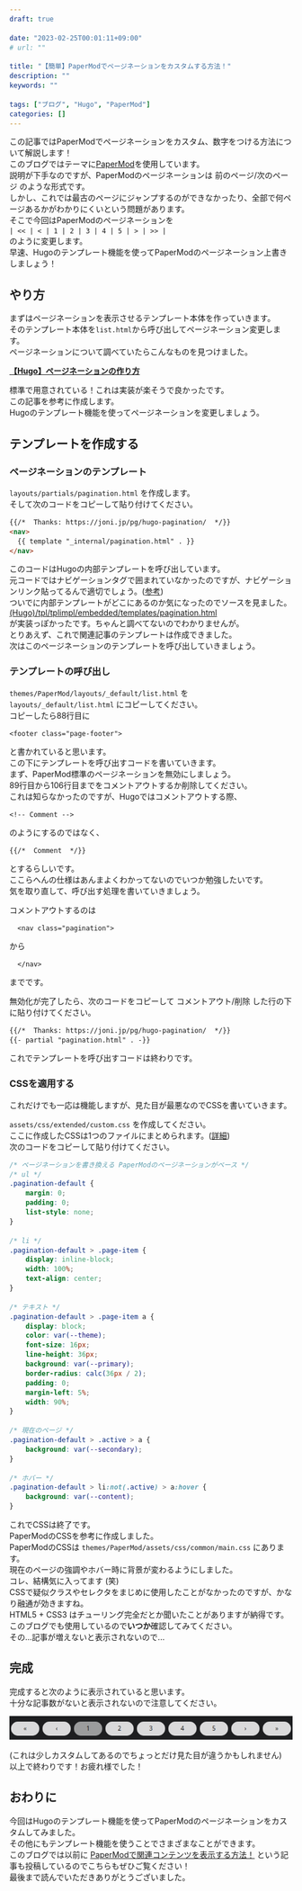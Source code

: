 ```yaml
---
draft: true

date: "2023-02-25T00:01:11+09:00"
# url: ""

title: "【簡単】PaperModでページネーションをカスタムする方法！"
description: ""
keywords: ""

tags: ["ブログ", "Hugo", "PaperMod"]
categories: []
---
```



この記事ではPaperModでページネーションをカスタム、数字をつける方法について解説します！  
このブログではテーマに[PaperMod](https://github.com/adityatelange/hugo-PaperMod)を使用しています。  
説明が下手なのですが、PaperModのページネーションは 前のページ/次のページ のような形式です。  
しかし、これでは最古のページにジャンプするのができなかったり、全部で何ページあるかがわかりにくいという問題があります。  
そこで今回はPaperModのページネーションを  
`| << | < | 1 | 2 | 3 | 4 | 5 | > | >> |`  
のように変更します。  
早速、Hugoのテンプレート機能を使ってPaperModのページネーション上書きしましょう！

## やり方

まずはページネーションを表示させるテンプレート本体を作っていきます。  
そのテンプレート本体を`list.html`から呼び出してページネーション変更します。  
ページネーションについて調べていたらこんなものを見つけました。  

**[【Hugo】ページネーションの作り方](https://joni.jp/pg/hugo-pagination/)**  

標準で用意されている！これは実装が楽そうで良かったです。  
この記事を参考に作成します。  
Hugoのテンプレート機能を使ってページネーションを変更しましょう。  

## テンプレートを作成する

### ページネーションのテンプレート

`layouts/partials/pagination.html` を作成します。  
そして次のコードをコピーして貼り付けてください。

```html
{{/*  Thanks: https://joni.jp/pg/hugo-pagination/  */}}
<nav>
  {{ template "_internal/pagination.html" . }}
</nav>
```

このコードはHugoの内部テンプレートを呼び出しています。  
元コードではナビゲーションタグで囲まれていなかったのですが、ナビゲーションリンク貼ってるんで適切でしょう。([参考](https://zenn.dev/tak_dcxi/articles/a8c9c37a0a3fe1#%E3%83%98%E3%83%83%E3%83%80%E3%83%BC%E3%83%A1%E3%83%8B%E3%83%A5%E3%83%BC%E3%81%AF-nav-%E3%81%A7%E5%9B%B2%E3%82%80))  
ついでに内部テンプレートがどこにあるのか気になったのでソースを見ました。  
[(Hugo)/tpl/tplimpl/embedded/templates/pagination.html](https://github.com/gohugoio/hugo/blob/master/tpl/tplimpl/embedded/templates/pagination.html)  
が実装っぽかったです。ちゃんと調べてないのでわかりませんが。  
とりあえず、これで関連記事のテンプレートは作成できました。  
次はこのページネーションのテンプレートを呼び出していきましょう。

### テンプレートの呼び出し

`themes/PaperMod/layouts/_default/list.html` を `layouts/_default/list.html` にコピーしてください。  
コピーしたら88行目に

```html{linenostart=88}
<footer class="page-footer">
```

と書かれていると思います。  
この下にテンプレートを呼び出すコードを書いていきます。  
まず、PaperMod標準のページネーションを無効にしましょう。  
89行目から106行目までをコメントアウトするか削除してください。  
これは知らなかったのですが、Hugoではコメントアウトする際、  

```html{linenos=false}
<!-- Comment -->
```

のようにするのではなく、  

```html{linenos=false}
{{/*  Comment  */}}
```

とするらしいです。  
ここらへんの仕様はあんまよくわかってないのでいつか勉強したいです。  
気を取り直して、呼び出す処理を書いていきましょう。  

コメントアウトするのは  

```html{linenostart=89}
  <nav class="pagination">
```

から

```html{linenostart=106}
  </nav>
```

までです。  

無効化が完了したら、次のコードをコピーして コメントアウト/削除 した行の下に貼り付けてください。  

```html
{{/*  Thanks: https://joni.jp/pg/hugo-pagination/  */}}
{{- partial "pagination.html" . -}}
```

これでテンプレートを呼び出すコードは終わりです。  

### CSSを適用する

これだけでも一応は機能しますが、見た目が最悪なのでCSSを書いていきます。  

`assets/css/extended/custom.css` を作成してください。  
ここに作成したCSSは1つのファイルにまとめられます。([詳細](https://github.com/adityatelange/hugo-PaperMod/wiki/FAQs#bundling-custom-css-with-themes-assets))  
次のコードをコピーして貼り付けてください。  

```css
/* ページネーションを書き換える PaperModのページネーションがベース */
/* ul */
.pagination-default {
    margin: 0;
    padding: 0;
    list-style: none;
}

/* li */
.pagination-default > .page-item {
    display: inline-block;
    width: 100%;
    text-align: center;
}

/* テキスト */
.pagination-default > .page-item a {
    display: block;
    color: var(--theme);
    font-size: 16px;
    line-height: 36px;
    background: var(--primary);
    border-radius: calc(36px / 2);
    padding: 0;
    margin-left: 5%;
    width: 90%;
}

/* 現在のページ */
.pagination-default > .active > a {
    background: var(--secondary);
}

/* ホバー */
.pagination-default > li:not(.active) > a:hover {
    background: var(--content);
}
```

これでCSSは終了です。  
PaperModのCSSを参考に作成しました。  
PaperModのCSSは `themes/PaperMod/assets/css/common/main.css` にあります。  
現在のページの強調やホバー時に背景が変わるようにしました。  
コレ、結構気に入ってます (笑)  
CSSで疑似クラスやセレクタをまじめに使用したことがなかったのですが、かなり融通が効きますね。  
HTML5 + CSS3 はチューリング完全だとか聞いたことがありますが納得です。  
このブログでも使用しているので**いつか**確認してみてください。  
その...記事が増えないと表示されないので...

## 完成

完成すると次のように表示されていると思います。  
十分な記事数がないと表示されないので注意してください。  

![完成したページネーションの見た目](/img/papermod-custom-pagination/result.png)

(これは少しカスタムしてあるのでちょっとだけ見た目が違うかもしれません)  
以上で終わりです！お疲れ様でした！  

## おわりに

今回はHugoのテンプレート機能を使ってPaperModのページネーションをカスタムしてみました。  
その他にもテンプレート機能を使うことでさまざまなことができます。  
このブログでは以前に [PaperModで関連コンテンツを表示する方法！](/posts/papermod-related/) という記事も投稿しているのでこちらもぜひご覧ください！  
最後まで読んでいただきありがとうございました。  

